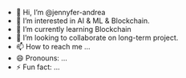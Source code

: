 - 👋 Hi, I’m @jennyfer-andrea
- 👀 I’m interested in AI & ML & Blockchain.
- 🌱 I’m currently learning Blockchain
- 💞️ I’m looking to collaborate on long-term project.
- 📫 How to reach me ...
- 😄 Pronouns: ...
- ⚡ Fun fact: ...

<!---
jennyfer-andrea/jennyfer-andrea is a ✨ special ✨ repository because its `README.md` (this file) appears on your GitHub profile.
You can click the Preview link to take a look at your changes.
--->
